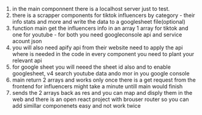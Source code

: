 1. in the main componnent there is a localhost server just to test.
2. there is a scrapper components for tiktok influencers by category - their info stats and more and write the data to a googlesheet file(optional)
3. function main get the influencers info in an array 1 array for tiktok and one for youtube - for both you need googleconsole api and service acount json
4. you will also need apify api from their website need to apply the api where is needed in the code in every component you need to plant your relevant api
5. for google sheet you will neeed the sheet id also and to enable googlesheet, v4 search youtube data ando mor in you google console 
6. main return 2 arrays and works only once there is a get request from the frontend for influencers might take a minute untill main would finish
7. sends the 2 arrays back as res and you can map and disply them in the web and there is an open react project with brouser router so you can add simillar componenets easy and not work twice
